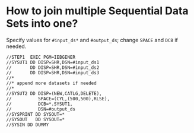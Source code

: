# How to join multiple Sequential Data Sets into one?

Specify values for `#input_ds*` and `#output_ds`; change `SPACE` and `DCB` if needed.

```
//STEP1  EXEC PGM=IEBGENER
//SYSUT1 DD DISP=SHR,DSN=#input_ds1
//       DD DISP=SHR,DSN=#input_ds2
//       DD DISP=SHR,DSN=#input_ds3
//*
//* append more datasets if needed 
//*
//SYSUT2 DD DISP=(NEW,CATLG,DELETE),
//          SPACE=(CYL,(500,500),RLSE),
//          DCB=*.SYSUT1,
//          DSN=#output_ds
//SYSPRINT DD SYSOUT=*
//SYSOUT   DD SYSOUT=*
//SYSIN DD DUMMY
```
